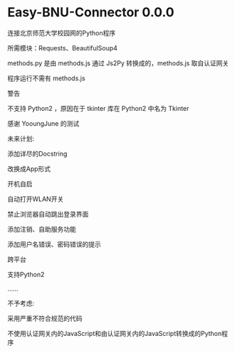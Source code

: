 # Easy-BNU-Connector 0.0.0

连接北京师范大学校园网的Python程序

所需模块：Requests、BeautifulSoup4

methods.py 是由 methods.js 通过 Js2Py 转换成的，methods.js 取自认证网关

程序运行不需有 methods.js


警告

不支持 Python2 ，原因在于 tkinter 库在 Python2 中名为 Tkinter

感谢 YooungJune 的测试


未来计划:

添加详尽的Docstring

改换成App形式

开机自启

自动打开WLAN开关

禁止浏览器自动跳出登录界面

添加注销、自助服务功能

添加用户名错误、密码错误的提示

跨平台

支持Python2

……


不予考虑:

采用严重不符合规范的代码

不使用认证网关内的JavaScript和由认证网关内的JavaScript转换成的Python程序


